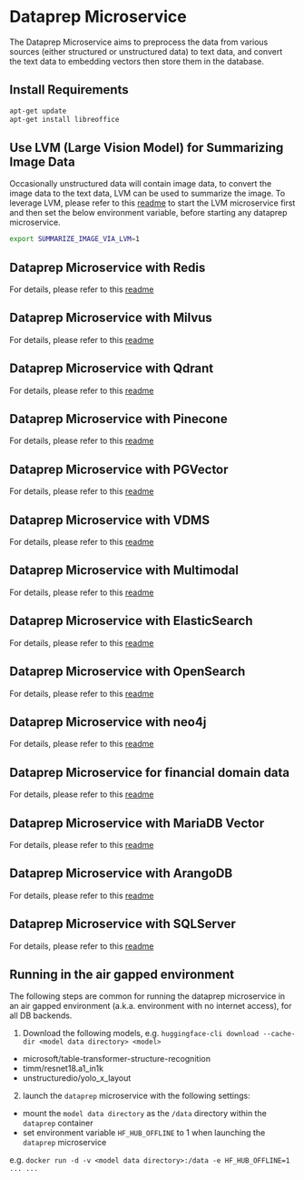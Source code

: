 # Dataprep Microservice

The Dataprep Microservice aims to preprocess the data from various sources (either structured or unstructured data) to text data, and convert the text data to embedding vectors then store them in the database.

## Install Requirements

```bash
apt-get update
apt-get install libreoffice
```

## Use LVM (Large Vision Model) for Summarizing Image Data

Occasionally unstructured data will contain image data, to convert the image data to the text data, LVM can be used to summarize the image. To leverage LVM, please refer to this [readme](../lvms/README.md) to start the LVM microservice first and then set the below environment variable, before starting any dataprep microservice.

```bash
export SUMMARIZE_IMAGE_VIA_LVM=1
```

## Dataprep Microservice with Redis

For details, please refer to this [readme](src/README_redis.md)

## Dataprep Microservice with Milvus

For details, please refer to this [readme](src/README_milvus.md)

## Dataprep Microservice with Qdrant

For details, please refer to this [readme](src/README_qdrant.md)

## Dataprep Microservice with Pinecone

For details, please refer to this [readme](src/README_pinecone.md)

## Dataprep Microservice with PGVector

For details, please refer to this [readme](src/README_pgvector.md)

## Dataprep Microservice with VDMS

For details, please refer to this [readme](src/README_vdms.md)

## Dataprep Microservice with Multimodal

For details, please refer to this [readme](src/README_multimodal.md)

## Dataprep Microservice with ElasticSearch

For details, please refer to this [readme](src/README_elasticsearch.md)

## Dataprep Microservice with OpenSearch

For details, please refer to this [readme](src/README_opensearch.md)

## Dataprep Microservice with neo4j

For details, please refer to this [readme](src/README_neo4j_llamaindex.md)

## Dataprep Microservice for financial domain data

For details, please refer to this [readme](src/README_finance.md)

## Dataprep Microservice with MariaDB Vector

For details, please refer to this [readme](src/README_mariadb.md)

## Dataprep Microservice with ArangoDB

For details, please refer to this [readme](src/README_arangodb.md)

## Dataprep Microservice with SQLServer

For details, please refer to this [readme](src/README_sqlserver.md)

## Running in the air gapped environment

The following steps are common for running the dataprep microservice in an air gapped environment (a.k.a. environment with no internet access), for all DB backends.

1. Download the following models, e.g. `huggingface-cli download --cache-dir <model data directory> <model>`

- microsoft/table-transformer-structure-recognition
- timm/resnet18.a1_in1k
- unstructuredio/yolo_x_layout

2. launch the `dataprep` microservice with the following settings:

- mount the `model data directory` as the `/data` directory within the `dataprep` container
- set environment variable `HF_HUB_OFFLINE` to 1 when launching the `dataprep` microservice

e.g. `docker run -d -v <model data directory>:/data -e HF_HUB_OFFLINE=1 ... ...`
